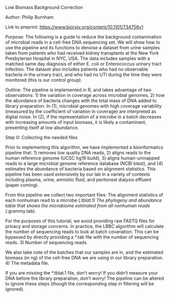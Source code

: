 Low Biomass Background Correction

Author: Philip Burnham

Link to preprint: https://www.biorxiv.org/content/10.1101/734756v1


Purpose: The following is a guide to reduce the background contamination of microbial reads in a cell-free DNA sequencing set. We will show how to use the pipeline and its functions to denoise a dataset from urine samples taken from patients who had received kidney transplants at the New York Presbyterian Hospital in NYC, USA. The data includes samples with a matched same day diagnosis of either E. coli or Enterococcus urinary tract infection. The dataset also includes patients who had no observable bacteria in the urinary tract, and who had no UTI during the time they were monitored (this is our control group).


Outline: The pipeline is implemented in R, and takes advantage of two observations: 1) the variation in coverage across microbial genomes, 2) how the abundance of bacteria changes with the total mass of DNA added to library preparation. In (1), microbial genomes with high coverage variability (measured by the coefficient of variation in coverage) are interpreted as digital noise. In (2), if the representation of a microbe in a batch decreases with increasing amounts of input biomass, it is likely a contaminant, presenting itself at low abundance.


Step 0: Collecting the needed files

Prior to implementing this algorithm, we have implemented a bioinformatics pipeline that: 1) removes low quality DNA reads, 2) aligns reads to the human reference genome (UCSC hg19 build), 3) aligns human-unmapped reads to a large microbial genome reference database (NCBI blast), and (4) estimates the abundance of bacteria based on alignment statistics. This pipeline has been used extensively by our lab in a variety of contexts including plasma, urine, amniotic fluid, and peritoneal dialysis effluent (paper coming). 

From this pipeline we collect two important files:
The alignment statistics of each nonhuman read to a microbe (*.tblat.1)
The phylogeny and abundance table that shows the microbiome estimated from all nonhuman reads (*.grammy.tab).

For the purposes of this tutorial, we avoid providing raw FASTQ files for privacy and storage concerns. In practice, the LBBC algorithm will calculate the number of sequencing reads to look at batch covariation. This can be bypassed by directly providing a *.tab file with the number of sequencing reads.
      3)	Number of sequencing reads.

We also take note of the batches that our samples are in, and the estimated biomass (in ng) of the cell-free DNA we are using in our library preparation.
4)	The metadata file.

If you are missing the *.tblat.1 file, don’t worry! If you didn’t measure your DNA before the library preparation, don’t worry! The pipeline can be altered to ignore these steps (though the corresponding step in filtering will be ignored).
